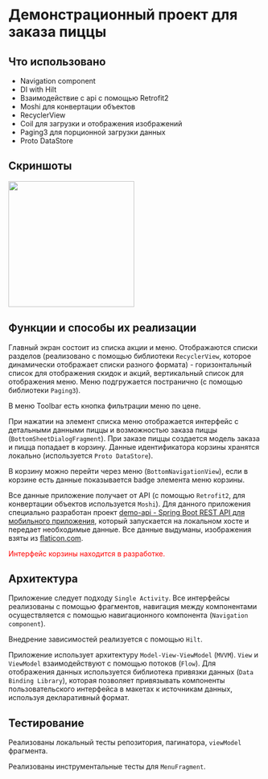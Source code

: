 Демонстрационный проект для заказа пиццы
===================================

Что использовано
--------------

- Navigation component
- DI with Hilt
- Взаимодействие с api с помощью Retrofit2
- Moshi для конвертации объектов
- RecyclerView
- Coil для загрузки и отображения изображений
- Paging3 для порционной загрузки данных
- Proto DataStore

Скриншоты
--------------

<img src="device-2022-10-24-111705.gif"  width="250"/>

Функции и способы их реализации
--------------

Главный экран состоит из списка акции и меню.
Отображаются списки разделов (реализовано с помощью библиотеки `RecyclerView`, которое динамически отображает списки разного
формата) - горизонтальный список для отображения скидок и акций, вертикальный список для отображения меню. Меню
подгружается постранично (с помощью библиотеки `Paging3`).

В меню Toolbar есть кнопка фильтрации меню по цене.

При нажатии на элемент списка меню отображается интерфейс с детальными данными пиццы и возможностью
заказа пиццы (`BottomSheetDialogFragment`). При заказе пиццы создается модель заказа и пицца попадает в корзину. Данные идентификатора корзины
хранятся локально (используется `Proto DataStore`).

В корзину можно перейти через меню (`BottomNavigationView`), если в корзине есть данные показывается badge элемента меню
корзины.

Все данные приложение получает от API (с помощью `Retrofit2`, для конвертации объектов используется `Moshi`). Для
данного приложения специально разработан
проект [demo-api - Spring Boot REST API для мобильного приложения](https://github.com/podule/demo-api), который
запускается на локальном хосте и передает необходимые данные. Все данные выдуманы, изображения взяты
из [flaticon.com](https://www.flaticon.com/).

<p style="color:red">Интерфейс корзины находится в разработке.</p>

Архитектура
--------------
Приложение следует подходу `Single Activity`. Все интерфейсы реализованы с помощью фрагментов, навигация между
компонентами осуществляется с помощью навигационного компонента (`Navigation component`).

Внедрение зависимостей реализуется с помощью `Hilt`.

Приложение использует архитектуру `Model-View-ViewModel` (`MVVM`). `View` и `ViewModel` взаимодействуют с помощью потоков (`Flow`). 
Для отображения данных используется библиотека привязки данных (`Data Binding Library`), которая позволяет привязывать компоненты пользовательского
интерфейса в макетах к источникам данных, используя декларативный формат.


Тестирование
--------------
Реализованы локальный тесты репозитория, пагинатора, `viewModel` фрагмента.

Реализованы инструментальные тесты для `MenuFragment`.
